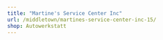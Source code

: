 ```yaml
---
title: "Martine's Service Center Inc"
url: /middletown/martines-service-center-inc-15/
shop: Autowerkstatt
---
```

